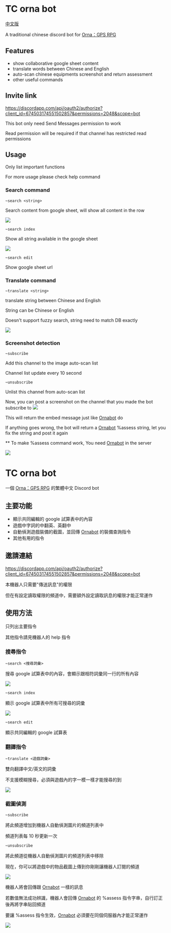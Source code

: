 # TC orna bot

[中文版](#tc-orna-bot-1)

A traditional chinese discord bot for [Orna：GPS RPG](https://playorna.com/)

## Features

-   show collaborative google sheet content
-   translate words between Chinese and English
-   auto-scan chinese equipments screenshot and return assessment
-   other useful commands

## Invite link

https://discordapp.com/api/oauth2/authorize?client_id=674503174551502857&permissions=2048&scope=bot

This bot only need Send Messages permission to work

Read permission will be required if that channel has restricted read permissions

## Usage

Only list important functions

For more usage please check help command

### Search command

```
~search <string>
```

Search content from google sheet, will show all content in the row

![](https://i.imgur.com/S5nHyVO.jpg)

```
~search index
```

Show all string available in the google sheet

![](https://i.imgur.com/pSic8Vv.jpg)

```
~search edit
```

Show google sheet url

### Translate command

```
~translate <string>
```

translate string between Chinese and English

String can be Chinese or English

Doesn't support fuzzy search, string need to match DB exactly

![](https://i.imgur.com/pQ5ySLp.jpg)

### Screenshot detection

```
~subscribe
```

Add this channel to the image auto-scan list

Channel list update every 10 second

```
~unsubscribe
```

Unlist this channel from auto-scan list

Now, you can post a screenshot on the channel that you made the bot subscribe to
![](https://i.imgur.com/lp6i33x.jpg)

This will return the embed message just like [Ornabot](https://orna.guide/gameplay?show=18) do

If anything goes wrong, the bot will return a [Ornabot](https://orna.guide/gameplay?show=18) %assess string, let you fix the string and post it again

\*\* To make %assess command work, You need [Ornabot](https://orna.guide/gameplay?show=18) in the server

![](https://i.imgur.com/P8z5NxG.jpg)

# TC orna bot

一個 [Orna：GPS RPG](https://playorna.com/) 的繁體中文 Discord bot

## 主要功能

-   顯示共同編輯的 google 試算表中的內容
-   遊戲中字詞的中翻英、英翻中
-   自動偵測遊戲裝備的截圖，並回傳 [Ornabot](https://orna.guide/gameplay?show=18) 的裝備查詢指令
-   其他有用的指令

## 邀請連結

https://discordapp.com/api/oauth2/authorize?client_id=674503174551502857&permissions=2048&scope=bot

本機器人只需要"傳送訊息"的權限

但在有設定讀取權限的頻道中，需要額外設定讀取訊息的權限才能正常運作

## 使用方法

只列出主要指令

其他指令請見機器人的 help 指令

### 搜尋指令

```
~search <搜尋詞彙>
```

搜尋 google 試算表中的內容，會顯示跟相符詞彙同一行的所有內容

![](https://i.imgur.com/S5nHyVO.jpg)

```
~search index
```

顯示 google 試算表中所有可搜尋的詞彙

![](https://i.imgur.com/pSic8Vv.jpg)

```
~search edit
```

顯示共同編輯的 google 試算表

### 翻譯指令

```
~translate <遊戲詞彙>
```

雙向翻譯中文/英文的詞彙

不支援模糊搜尋，必須與遊戲內的字一模一樣才能搜尋的到

![](https://i.imgur.com/pQ5ySLp.jpg)

### 截圖偵測

```
~subscribe
```

將此頻道增加到機器人自動偵測圖片的頻道列表中

頻道列表每 10 秒更新一次

```
~unsubscribe
```

將此頻道從機器人自動偵測圖片的頻道列表中移除

現在，你可以將遊戲中的物品截圖上傳到你剛剛讓機器人訂閱的頻道

![](https://i.imgur.com/lp6i33x.jpg)

機器人將會回傳跟 [Ornabot](https://orna.guide/gameplay?show=18) 一樣的訊息

若數值無法成功辨識，機器人會回傳 [Ornabot](https://orna.guide/gameplay?show=18) 的 %assess 指令字串，自行訂正後再將字串貼回頻道

要讓 %assess 指令生效，[Ornabot](https://orna.guide/gameplay?show=18) 必須要在同個伺服器內才能正常運作

![](https://i.imgur.com/P8z5NxG.jpg)
